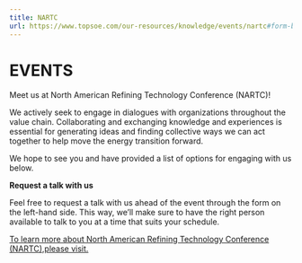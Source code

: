 ```yaml
---
title: NARTC
url: https://www.topsoe.com/our-resources/knowledge/events/nartc#form-bam
---
```


# EVENTS

Meet us at North American Refining Technology Conference (NARTC)!

We actively seek to engage in dialogues with organizations throughout the value chain. Collaborating and exchanging knowledge and experiences is essential for generating ideas and finding collective ways we can act together to help move the energy transition forward.

We hope to see you and have provided a list of options for engaging with us below.

**Request a talk with us**

Feel free to request a talk with us ahead of the event through the form on the left-hand side. This way, we’ll make sure to have the right person available to talk to you at a time that suits your schedule.

[To learn more about North American Refining Technology Conference (NARTC),please visit.](https://worldrefiningassociation.com/event-events/nartc/#open)